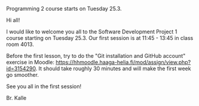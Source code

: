 Programming 2 course starts on Tuesday 25.3.

Hi all!

I would like to welcome you all to the Software Development Project 1 course starting on Tuesday 25.3. Our first session is at 11:45 - 13:45 in class room 4013.

Before the first lesson, try to do the "Git installation and GitHub account" exercise in Moodle: https://hhmoodle.haaga-helia.fi/mod/assign/view.php?id=3154290. It should take roughly 30 minutes and will make the first week go smoother.

See you all in the first session!

Br. Kalle
